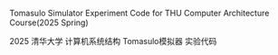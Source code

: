 Tomasulo Simulator Experiment Code for THU Computer Architecture Course(2025 Spring)

2025 清华大学 计算机系统结构 Tomasulo模拟器 实验代码
